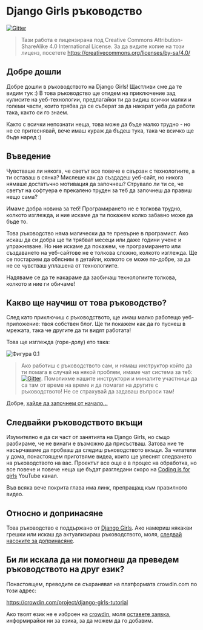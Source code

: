 # Django Girls ръководство

[![Gitter](https://badges.gitter.im/DjangoGirls/tutorial.svg)](https://gitter.im/DjangoGirls/tutorial)

> Тази работа е лицензирана под Creative Commons Attribution-ShareAlike 4.0 International License. За да видите копие на този лиценз, посетете https://creativecommons.org/licenses/by-sa/4.0/

## Добре дошли

Добре дошли в ръководството на Django Girls! Щастливи сме да те видим тук :) В това ръководство ще отидем на приключение зад кулисите на уеб-технологии, предлагайки ти да видиш всички малки и големи части, които трябва да се съберат за да накарат уеба да работи така, както си го знаем.

Както с всички непознати неща, това може да бъде малко трудно - но не се притеснявай, вече имаш кураж да бъдеш тука, така че всичко ще бъде наред :)

## Въведение

Чувстваше ли някога, че светът все повече е свързан с технологиите, а ти оставаш в сянка? Мислеше как да създадеш уеб-сайт, но никога нямаше достатъчно мотивация да започнеш? Струвало ли ти се, че светът на софтуера е прекалено труден за теб да започнеш да правиш нещо сама?

Имаме добра новина за теб! Програмирането не е толкова трудно, колкото изглежда, и ние искаме да ти покажем колко забавно може да бъде то.

Това ръководство няма магически да те превърне в програмист. Ако искаш да си добра ще ти трябват месеци или даже години учене и упражняване. Но ние искаме да покажем, че програмирането или създаването на уеб-сайтове не е толкова сложно, колкото изглежда. Ще се постараем да обясним в детайли, колкото се може по-добре, за да не се чувстваш уплашена от технологиите.

Надяваме се да те накараме да заобичаш технологиите толкова, колкото и ние ги обичаме!

## Какво ще научиш от това ръководство?

След като приключиш с ръководството, ще имаш малко работещо уеб-приложение: твоя собствен блог. Ще ти покажем как да го пуснеш в мрежата, така че другите да ти видят работата!

Това ще изглежда (горе-долу) ето така:

![Фигура 0.1](images/application.png)

> Ако работиш с ръководството сам, и нямаш инструктор който да ти помага в случай на някой проблем, имаме чат система за теб: [![Gitter](https://badges.gitter.im/DjangoGirls/tutorial.svg)](https://gitter.im/DjangoGirls/tutorial). Помолихме нашите инструктори и миналите участници да са там от време на време и да помагат на другите с ръководството! Не се страхувай да задаваш въпроси там!

Добре, [хайде да започнем от начало...](./how_the_internet_works/README.md)

## Следвайки ръководството вкъщи

Изумително е да си част от занятията на Django Girls, но също разбираме, че не винаги е възможно да присъстваш. Затова ние те насърчаваме да пробваш да следиш ръководството вкъщи. За читатели у дома, понастоящем приготвяме видеа, които ще улеснят следването на ръководството на вас. Проектът все още е в процес на обработка, но все повече и повече неща ще бъдат разгледани скоро на [Coding is for girls](https://www.youtube.com/channel/UC0hNd2uW8jTR5K3KBzRuG2A/feed) YouTube канал.

Във всяка вече покрита глава има линк, препращащ към правилното видео.

## Относно и допринасяне

Това ръководство е поддържано от [Django Girls](https://djangogirls.org/). Ако намериш някакви грешки или искаш да актуализираш ръководството, моля, [следвай насоките за допринасяне](https://github.com/DjangoGirls/tutorial/blob/master/README.md).

## Би ли искала да ни помогнеш да преведем ръководството на друг език?

Понастоящем, преводите се съхраняват на платформата crowdin.com по този адрес:

https://crowdin.com/project/django-girls-tutorial

Ако твоят език не е изброен на [crowdin](https://crowdin.com/), моля [оставете заявка](https://github.com/DjangoGirls/tutorial/issues/new), информирайки ни за езика, за да можем да го добавим.